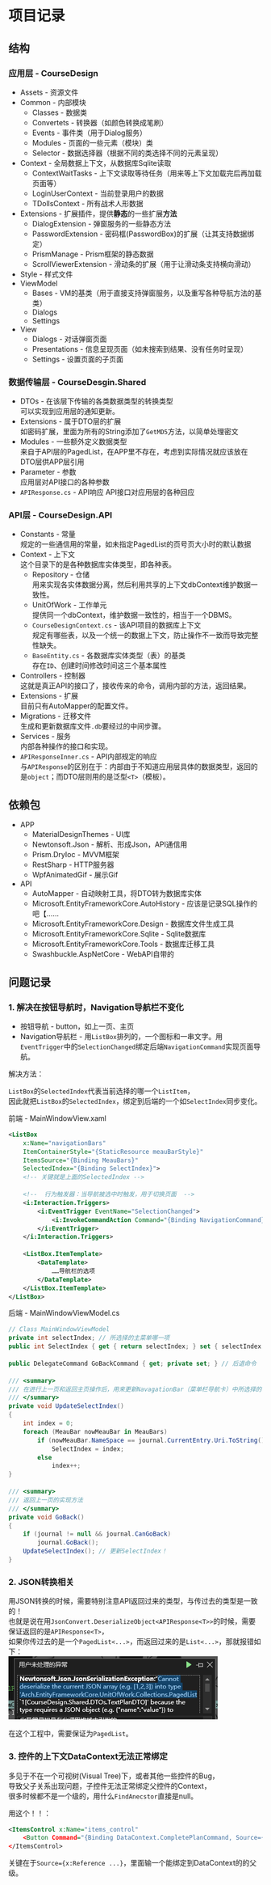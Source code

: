 # 项目记录

## 结构

### 应用层 - CourseDesign

* Assets - 资源文件
* Common - 内部模块
  * Classes - 数据类
  * Convertets - 转换器（如颜色转换成笔刷）
  * Events -  事件类（用于Dialog服务）
  * Modules - 页面的一些元素（模块）类
  * Selector - 数据选择器（根据不同的类选择不同的元素呈现）
* Context - 全局数据上下文，从数据库Sqlite读取
  * ContextWaitTasks - 上下文读取等待任务（用来等上下文加载完后再加载页面等）
  * LoginUserContext - 当前登录用户的数据
  * TDollsContext - 所有战术人形数据
* Extensions - 扩展插件，提供**静态**的一些扩展**方法**
  * DialogExtension - 弹窗服务的一些静态方法
  * PasswordExtension - 密码框(PasswordBox)的扩展（让其支持数据绑定）
  * PrismManage - Prism框架的静态数据
  * ScrollViewerExtension - 滑动条的扩展（用于让滑动条支持横向滑动）
* Style - 样式文件
* ViewModel
  * Bases - VM的基类（用于直接支持弹窗服务，以及重写各种导航方法的基类）
  * Dialogs
  * Settings
* View
  * Dialogs - 对话弹窗页面
  * Presentations - 信息呈现页面（如未搜索到结果、没有任务时呈现）
  * Settings - 设置页面的子页面

### 数据传输层 - CourseDesgin.Shared

* DTOs - 在该层下传输的各类数据类型的转换类型  
  可以实现到应用层的通知更新。
* Extensions - 属于DTO层的扩展  
  如密码扩展，里面为所有的String添加了`GetMD5`方法，以简单处理密文
* Modules - 一些额外定义数据类型  
  来自于API层的PagedList，在APP里不存在，考虑到实际情况就应该放在DTO层供APP层引用
* Parameter - 参数  
  应用层对API接口的各种参数
* `APIResponse.cs` - API响应
  API接口对应用层的各种回应
  
### API层 - CourseDesign.API

* Constants - 常量  
  规定的一些通信用的常量，如未指定PagedList的页号页大小时的默认数据
* Context - 上下文  
  这个目录下的是各种数据库实体类型，即各种表。
  * Repository - 仓储  
    用来实现各实体数据分离，然后利用共享的上下文dbContext维护数据一致性。
  * UnitOfWork - 工作单元  
    提供同一个dbContext，维护数据一致性的，相当于一个DBMS。
  * `CourseDesignContext.cs` - 该API项目的数据库上下文  
    规定有哪些表，以及一个统一的数据上下文，防止操作不一致而导致完整性缺失。
  * `BaseEntity.cs` - 各数据库实体类型（表）的基类  
    存在`ID`、创建时间修改时间这三个基本属性
* Controllers - 控制器  
  这就是真正API的接口了，接收传来的命令，调用内部的方法，返回结果。
* Extensions - 扩展  
  目前只有AutoMapper的配置文件。
* Migrations - 迁移文件  
  生成和更新数据库文件`.db`要经过的中间步骤。
* Services - 服务  
  内部各种操作的接口和实现。
* `APIResponseInner.cs` - API内部规定的响应  
  与`APIResponse`的区别在于：内部由于不知道应用层具体的数据类型，返回的是`object`；而DTO层则用的是泛型`<T>`（模板）。

## 依赖包

* APP
  * MaterialDesignThemes - UI库
  * Newtonsoft.Json - 解析、形成Json，API通信用
  * Prism.DryIoc - MVVM框架
  * RestSharp - HTTP服务器
  * WpfAnimatedGif - 展示Gif
* API
  * AutoMapper - 自动映射工具，将DTO转为数据库实体
  * Microsoft.EntityFrameworkCore.AutoHistory - 应该是记录SQL操作的吧【……
  * Microsoft.EntityFrameworkCore.Design - 数据库文件生成工具
  * Microsoft.EntityFrameworkCore.Sqlite - Sqlite数据库
  * Microsoft.EntityFrameworkCore.Tools - 数据库迁移工具
  * Swashbuckle.AspNetCore - WebAPI自带的

## 问题记录

### 1. 解决在按钮导航时，Navigation导航栏不变化

* 按钮导航 - button，如上一页、主页
* Navigation导航栏 - 用`ListBox`排列的，一个图标和一串文字。用`EventTrigger`中的`SelectionChanged`绑定后端`NavigationCommand`实现页面导航。

解决方法：

`ListBox`的`SelectedIndex`代表当前选择的哪一个`ListItem`，  
因此就把`ListBox`的`SelectedIndex`，绑定到后端的一个如`SelectIndex`同步变化。

前端 - MainWindowView.xaml

```xml
<ListBox
    x:Name="navigationBars"
    ItemContainerStyle="{StaticResource meauBarStyle}"
    ItemsSource="{Binding MeauBars}"
    SelectedIndex="{Binding SelectIndex}">
    <!-- 关键就是上面的SelectedIndex -->
    
    <!--  行为触发器：当导航被选中时触发，用于切换页面  -->
    <i:Interaction.Triggers>
        <i:EventTrigger EventName="SelectionChanged">
            <i:InvokeCommandAction Command="{Binding NavigationCommand}" CommandParameter="{Binding ElementName=navigationBars, Path=SelectedItem}" />
        </i:EventTrigger>
    </i:Interaction.Triggers>

    <ListBox.ItemTemplate>
        <DataTemplate>
            ……导航栏的选项
        </DataTemplate>
    </ListBox.ItemTemplate>
</ListBox>
```

后端 - MainWindowViewModel.cs

```cs
// Class MainWindowViewModel
private int selectIndex; // 所选择的主菜单哪一项
public int SelectIndex { get { return selectIndex; } set { selectIndex = value; RaisePropertyChanged(); } } // 注意通知更新哈

public DelegateCommand GoBackCommand { get; private set; } // 后退命令

/// <summary>
/// 在进行上一页和返回主页操作后，用来更新NavagationBar（菜单栏导航卡）中所选择的导航项的index，从而更新所选择的项。否则操作后导航项不会更新
/// </summary>
private void UpdateSelectIndex()
{
    int index = 0;
    foreach (MeauBar nowMeauBar in MeauBars)
        if (nowMeauBar.NameSpace == journal.CurrentEntry.Uri.ToString()) // journal中这个代表当前页面的uri（前面导航传进来的那个），因此可以遍历然后找到index
            SelectIndex = index;
        else
            index++;
}

/// <summary>
/// 返回上一页的实现方法
/// </summary>
private void GoBack()
{
    if (journal != null && journal.CanGoBack)
        journal.GoBack();
    UpdateSelectIndex(); // 更新SelectIndex！
}
```

### 2. JSON转换相关

用JSON转换的时候，需要特别注意API返回过来的类型，与传过去的类型是一致的！  
也就是说在用`JsonConvert.DeserializeObject<APIResponse<T>>`的时候，需要保证返回的是`APIResponse<T>`，  
如果你传过去的是一个`PagedList<...>`，而返回过来的是`List<...>`，那就报错如下：  
![报错](images/%E9%A1%B9%E7%9B%AE%E7%AC%94%E8%AE%B0--06-06_19-05-10.png)

在这个工程中，需要保证为`PagedList`。

### 3. 控件的上下文DataContext无法正常绑定

多见于不在一个可视树(Visual Tree)下，或者其他一些控件的Bug，  
导致父子关系出现问题，子控件无法正常绑定父控件的Context，  
很多时候都不是一个级的，用什么`FindAnecstor`直接是null。

用这个！！：

```xml
<ItemsControl x:Name="items_control"
    <Button Command="{Binding DataContext.CompletePlanCommand, Source={x:Reference items_control}}" />
</ItemsControl>
```

关键在于`Source={x:Reference ...}`，里面输一个能绑定到DataContext的的父级。

